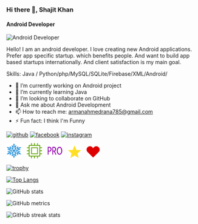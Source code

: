### Hi there 👋, Shajit Khan
#### Android Developer
![Android Developer](https://www.canva.com/design/DAGGEOZ5W34/R9Pgm_L4EGxWQyUIEdNOUQ/edit?utm_content=DAGGEOZ5W34&utm_campaign=designshare&utm_medium=link2&utm_source=sharebutton)

Hello!  I am an android developer.  I love creating new Android applications.  Prefer app specific startup.  which benefits people.  And want to build app based startups internationally.  And client satisfaction is my main goal.

Skills: Java / Python/php/MySQL/SQLite/Firebase/XML/Android/

- 🔭 I’m currently working on Android project 
- 🌱 I’m currently learning Java 
- 👯 I’m looking to collaborate on GitHub 
- 💬 Ask me about Android Development 
- 📫 How to reach me: armanahmedrana785@gmail.com 
- ⚡ Fun fact: I think I'm Funny 


[<img src='https://cdn.jsdelivr.net/npm/simple-icons@3.0.1/icons/github.svg' alt='github' height='40'>](https://github.com/developershajit)  [<img src='https://cdn.jsdelivr.net/npm/simple-icons@3.0.1/icons/facebook.svg' alt='facebook' height='40'>](https://www.facebook.com/developershajit)  [<img src='https://cdn.jsdelivr.net/npm/simple-icons@3.0.1/icons/instagram.svg' alt='instagram' height='40'>](https://www.instagram.com/developershajit/)  

<a href='https://archiveprogram.github.com/'><img src='https://raw.githubusercontent.com/acervenky/animated-github-badges/master/assets/acbadge.gif' width='40' height='40'></a> <a href='https://docs.github.com/en/developers'><img src='https://raw.githubusercontent.com/acervenky/animated-github-badges/master/assets/devbadge.gif' width='40' height='40'></a> <a href='https://github.com/pricing'><img src='https://raw.githubusercontent.com/acervenky/animated-github-badges/master/assets/pro.gif' width='40' height='40'></a> <a href='https://stars.github.com/'><img src='https://raw.githubusercontent.com/acervenky/animated-github-badges/master/assets/starbadge.gif' width='35' height='35'></a> <a href='https://docs.github.com/en/github/supporting-the-open-source-community-with-github-sponsors'><img src='https://raw.githubusercontent.com/acervenky/animated-github-badges/master/assets/sponsorbadge.gif' width='35' height='35'></a> 

[![trophy](https://github-profile-trophy.vercel.app/?username=developershajit)](https://github.com/ryo-ma/github-profile-trophy)

[![Top Langs](https://github-readme-stats.vercel.app/api/top-langs/?username=developershajit)](https://github.com/anuraghazra/github-readme-stats)

![GitHub stats](https://github-readme-stats.vercel.app/api?username=developershajit&show_icons=true&count_private=true)  

![GitHub metrics](https://metrics.lecoq.io/developershajit)  

![GitHub streak stats](https://streak-stats.demolab.com/?user=developershajit)  


